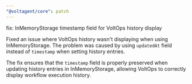 ```yaml
---
"@voltagent/core": patch
---
```


fix: InMemoryStorage timestamp field for VoltOps history display

Fixed an issue where VoltOps history wasn't displaying when using InMemoryStorage. The problem was caused by using `updatedAt` field instead of `timestamp` when setting history entries.

The fix ensures that the `timestamp` field is properly preserved when updating history entries in InMemoryStorage, allowing VoltOps to correctly display workflow execution history.
